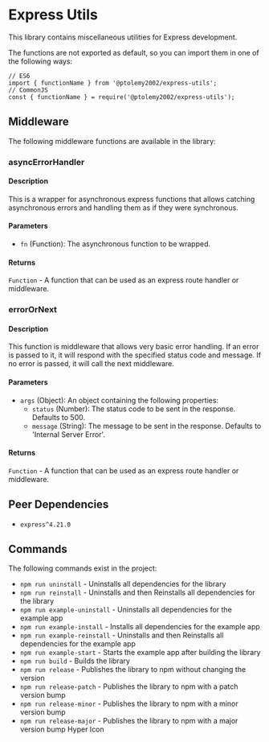 # Express Utils
This library contains miscellaneous utilities for Express development.

The functions are not exported as default, so you can import them in one of the following ways:
```
// ES6
import { functionName } from '@ptolemy2002/express-utils';
// CommonJS
const { functionName } = require('@ptolemy2002/express-utils');
```

## Middleware
The following middleware functions are available in the library:

### asyncErrorHandler
#### Description
This is a wrapper for asynchronous express functions that allows catching asynchronous errors and handling them as if they were synchronous.

#### Parameters
- `fn` (Function): The asynchronous function to be wrapped.

#### Returns
`Function` - A function that can be used as an express route handler or middleware.

### errorOrNext
#### Description
This function is middleware that allows very basic error handling. If an error is passed to it, it will respond with the specified status code and message. If no error is passed, it will call the next middleware.

#### Parameters
- `args` (Object): An object containing the following properties:
  - `status` (Number): The status code to be sent in the response. Defaults to 500.
  - `message` (String): The message to be sent in the response. Defaults to 'Internal Server Error'.

#### Returns
`Function` - A function that can be used as an express route handler or middleware.

## Peer Dependencies
- `express^4.21.0`

## Commands
The following commands exist in the project:

- `npm run uninstall` - Uninstalls all dependencies for the library
- `npm run reinstall` - Uninstalls and then Reinstalls all dependencies for the library
- `npm run example-uninstall` - Uninstalls all dependencies for the example app
- `npm run example-install` - Installs all dependencies for the example app
- `npm run example-reinstall` - Uninstalls and then Reinstalls all dependencies for the example app
- `npm run example-start` - Starts the example app after building the library
- `npm run build` - Builds the library
- `npm run release` - Publishes the library to npm without changing the version
- `npm run release-patch` - Publishes the library to npm with a patch version bump
- `npm run release-minor` - Publishes the library to npm with a minor version bump
- `npm run release-major` - Publishes the library to npm with a major version bump
Hyper Icon